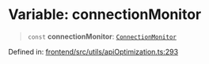 # Variable: connectionMonitor

> `const` **connectionMonitor**: [`ConnectionMonitor`](../classes/ConnectionMonitor.md)

Defined in: [frontend/src/utils/apiOptimization.ts:293](https://github.com/lsendel/sass/blob/ca8b2b87627589617e0de57047e1f50d53e78078/frontend/src/utils/apiOptimization.ts#L293)
